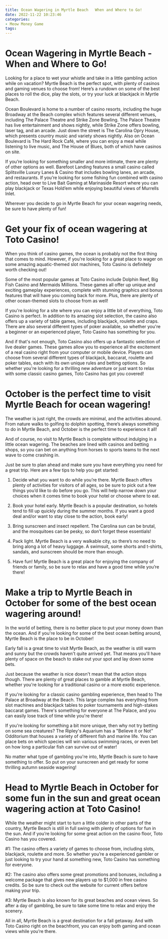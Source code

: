 ```yaml
---
title: Ocean Wagering in Myrtle Beach   When and Where to Go!
date: 2022-11-22 10:23:46
categories:
- Meow Money Game
tags:
---
```



#  Ocean Wagering in Myrtle Beach - When and Where to Go!

Looking for a place to wet your whistle and take in a little gambling action while on vacation? Myrtle Beach is the perfect spot, with plenty of casinos and gaming venues to choose from! Here’s a rundown on some of the best places to roll the dice, play the slots, or try your luck at blackjack in Myrtle Beach.

Ocean Boulevard is home to a number of casino resorts, including the huge Broadway at the Beach complex which features several different venues, including The Palace Theatre and Strike Zone Bowling. The Palace Theatre has live entertainment and shows nightly, while Strike Zone offers bowling, laser tag, and an arcade. Just down the street is The Carolina Opry House, which presents country music and variety shows nightly. Also on Ocean Boulevard is The Hard Rock Café, where you can enjoy a meal while listening to live music, and The House of Blues, both of which have casinos on site.

If you’re looking for something smaller and more intimate, there are plenty of other options as well. Barefoot Landing features a small casino called Splitsville Luxury Lanes & Casino that includes bowling lanes, an arcade, and restaurants. If you’re looking for some fishing fun combined with casino action, head over to Live Bait Gaming at Marinaside Resort where you can play blackjack or Texas Hold’em while enjoying beautiful views of Murrells Inlet.

Wherever you decide to go in Myrtle Beach for your ocean wagering needs, be sure to have plenty of fun!

#  Get your fix of ocean wagering at Toto Casino!

When you think of casino games, the ocean is probably not the first thing that comes to mind. However, if you're looking for a great place to wager on some amazing aquatic-themed slot machines, Toto Casino is definitely worth checking out!

Some of the most popular games at Toto Casino include Dolphin Reef, Big Fish Casino and Mermaids Millions. These games all offer up unique and exciting gameplay experiences, complete with stunning graphics and bonus features that will have you coming back for more. Plus, there are plenty of other ocean-themed slots to choose from as well!

If you're looking for a site where you can enjoy a little bit of everything, Toto Casino is perfect. In addition to its amazing slot selection, the casino also offers up a variety of table games, including blackjack, roulette and craps. There are also several different types of poker available, so whether you're a beginner or an experienced player, Toto Casino has something for you.

And if that's not enough, Toto Casino also offers up a fantastic selection of live dealer games. These games allow you to experience all the excitement of a real casino right from your computer or mobile device. Players can choose from several different types of blackjack, baccarat, roulette and poker tables, each with its own unique rules and betting options. So whether you're looking for a thrilling new adventure or just want to relax with some classic casino games, Toto Casino has got you covered!

#  October is the perfect time to visit Myrtle Beach for ocean wagering!

The weather is just right, the crowds are minimal, and the activities abound. From nature walks to golfing to dolphin spotting, there’s always something to do in Myrtle Beach, and October is the perfect time to experience it all!

And of course, no visit to Myrtle Beach is complete without indulging in a little ocean wagering. The beaches are lined with casinos and betting shops, so you can bet on anything from horses to sports teams to the next wave to come crashing in.

Just be sure to plan ahead and make sure you have everything you need for a great trip. Here are a few tips to help you get started:

1. Decide what you want to do while you’re there. Myrtle Beach offers plenty of activities for visitors of all ages, so be sure to pick out a few things you’d like to do before you go. This will help narrow down your choices when it comes time to book your hotel or choose where to eat.

2. Book your hotel early. Myrtle Beach is a popular destination, so hotels tend to fill up quickly during the summer months. If you want a good deal and/or want to stay close to the action, book early!

3. Bring sunscreen and insect repellent. The Carolina sun can be brutal, and the mosquitoes can be pesky, so don’t forget these essentials!

4. Pack light. Myrtle Beach is a very walkable city, so there’s no need to bring along a lot of heavy luggage. A swimsuit, some shorts and t-shirts, sandals, and sunscreen should be more than enough.

5. Have fun! Myrtle Beach is a great place for enjoying the company of friends or family, so be sure to relax and have a good time while you’re there!

#  Make a trip to Myrtle Beach in October for some of the best ocean wagering around!

In the world of betting, there is no better place to put your money down than the ocean. And if you're looking for some of the best ocean betting around, Myrtle Beach is the place to be in October!

Early fall is a great time to visit Myrtle Beach, as the weather is still warm and sunny but the crowds haven't quite arrived yet. That means you'll have plenty of space on the beach to stake out your spot and lay down some bets.

Just because the weather is nice doesn't mean that the action stops though. There are plenty of great places to gamble at Myrtle Beach, whether you're looking for a traditional casino or a more exotic experience.

If you're looking for a classic casino gambling experience, then head to The Palace at Broadway at the Beach. This large complex has everything from slot machines and blackjack tables to poker tournaments and high-stakes baccarat games. There's something for everyone at The Palace, and you can easily lose track of time while you're there!

If you're looking for something a bit more unique, then why not try betting on some sea creatures? The Ripley's Aquarium has a "Believe it or Not" Odditorium that houses a variety of different fish and marine life. You can place bets on which species will win various swimming races, or even bet on how long a particular fish can survive out of water!

No matter what type of gambling you're into, Myrtle Beach is sure to have something to offer. So put on your sunscreen and get ready for some thrilling autumn seaside wagering!

#  Head to Myrtle Beach in October for some fun in the sun and great ocean wagering action at Toto Casino!

While the weather might start to turn a little colder in other parts of the country, Myrtle Beach is still in full swing with plenty of options for fun in the sun. And if you’re looking for some great action on the casino floor, Toto Casino has you covered.

#1: The casino offers a variety of games to choose from, including slots, blackjack, roulette and more. So whether you’re a experienced gambler or just looking to try your hand at something new, Toto Casino has something for everyone.

#2: The casino also offers some great promotions and bonuses, including a welcome package that gives new players up to $1,000 in free casino credits. So be sure to check out the website for current offers before making your trip.

#3: Myrtle Beach is also known for its great beaches and ocean views. So after a day of gambling, be sure to take some time to relax and enjoy the scenery.

All in all, Myrtle Beach is a great destination for a fall getaway. And with Toto Casino right on the beachfront, you can enjoy both gaming and ocean views while you’re there.
